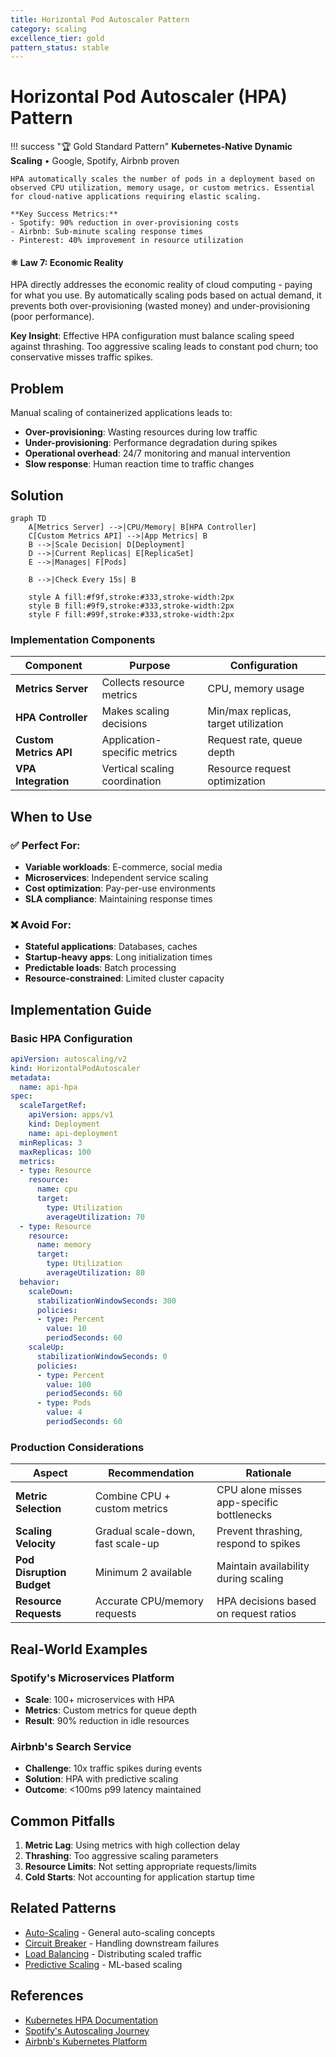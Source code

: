 ```yaml
---
title: Horizontal Pod Autoscaler Pattern
category: scaling
excellence_tier: gold
pattern_status: stable
---
```


# Horizontal Pod Autoscaler (HPA) Pattern

!!! success "🏆 Gold Standard Pattern"
    **Kubernetes-Native Dynamic Scaling** • Google, Spotify, Airbnb proven
    
    HPA automatically scales the number of pods in a deployment based on observed CPU utilization, memory usage, or custom metrics. Essential for cloud-native applications requiring elastic scaling.
    
    **Key Success Metrics:**
    - Spotify: 90% reduction in over-provisioning costs
    - Airbnb: Sub-minute scaling response times
    - Pinterest: 40% improvement in resource utilization

<div class="axiom-box">
<h4>⚛️ Law 7: Economic Reality</h4>

HPA directly addresses the economic reality of cloud computing - paying for what you use. By automatically scaling pods based on actual demand, it prevents both over-provisioning (wasted money) and under-provisioning (poor performance).

**Key Insight**: Effective HPA configuration must balance scaling speed against thrashing. Too aggressive scaling leads to constant pod churn; too conservative misses traffic spikes.
</div>

## Problem

Manual scaling of containerized applications leads to:
- **Over-provisioning**: Wasting resources during low traffic
- **Under-provisioning**: Performance degradation during spikes
- **Operational overhead**: 24/7 monitoring and manual intervention
- **Slow response**: Human reaction time to traffic changes

## Solution

```mermaid
graph TD
    A[Metrics Server] -->|CPU/Memory| B[HPA Controller]
    C[Custom Metrics API] -->|App Metrics| B
    B -->|Scale Decision| D[Deployment]
    D -->|Current Replicas| E[ReplicaSet]
    E -->|Manages| F[Pods]
    
    B -->|Check Every 15s| B
    
    style A fill:#f9f,stroke:#333,stroke-width:2px
    style B fill:#9f9,stroke:#333,stroke-width:2px
    style F fill:#99f,stroke:#333,stroke-width:2px
```

### Implementation Components

| Component | Purpose | Configuration |
|-----------|---------|---------------|
| **Metrics Server** | Collects resource metrics | CPU, memory usage |
| **HPA Controller** | Makes scaling decisions | Min/max replicas, target utilization |
| **Custom Metrics API** | Application-specific metrics | Request rate, queue depth |
| **VPA Integration** | Vertical scaling coordination | Resource request optimization |

## When to Use

### ✅ Perfect For:
- **Variable workloads**: E-commerce, social media
- **Microservices**: Independent service scaling
- **Cost optimization**: Pay-per-use environments
- **SLA compliance**: Maintaining response times

### ❌ Avoid For:
- **Stateful applications**: Databases, caches
- **Startup-heavy apps**: Long initialization times
- **Predictable loads**: Batch processing
- **Resource-constrained**: Limited cluster capacity

## Implementation Guide

### Basic HPA Configuration

```yaml
apiVersion: autoscaling/v2
kind: HorizontalPodAutoscaler
metadata:
  name: api-hpa
spec:
  scaleTargetRef:
    apiVersion: apps/v1
    kind: Deployment
    name: api-deployment
  minReplicas: 3
  maxReplicas: 100
  metrics:
  - type: Resource
    resource:
      name: cpu
      target:
        type: Utilization
        averageUtilization: 70
  - type: Resource
    resource:
      name: memory
      target:
        type: Utilization
        averageUtilization: 80
  behavior:
    scaleDown:
      stabilizationWindowSeconds: 300
      policies:
      - type: Percent
        value: 10
        periodSeconds: 60
    scaleUp:
      stabilizationWindowSeconds: 0
      policies:
      - type: Percent
        value: 100
        periodSeconds: 60
      - type: Pods
        value: 4
        periodSeconds: 60
```

### Production Considerations

| Aspect | Recommendation | Rationale |
|--------|----------------|-----------|
| **Metric Selection** | Combine CPU + custom metrics | CPU alone misses app-specific bottlenecks |
| **Scaling Velocity** | Gradual scale-down, fast scale-up | Prevent thrashing, respond to spikes |
| **Pod Disruption Budget** | Minimum 2 available | Maintain availability during scaling |
| **Resource Requests** | Accurate CPU/memory requests | HPA decisions based on request ratios |

## Real-World Examples

### Spotify's Microservices Platform
- **Scale**: 100+ microservices with HPA
- **Metrics**: Custom metrics for queue depth
- **Result**: 90% reduction in idle resources

### Airbnb's Search Service
- **Challenge**: 10x traffic spikes during events
- **Solution**: HPA with predictive scaling
- **Outcome**: <100ms p99 latency maintained

## Common Pitfalls

1. **Metric Lag**: Using metrics with high collection delay
2. **Thrashing**: Too aggressive scaling parameters
3. **Resource Limits**: Not setting appropriate requests/limits
4. **Cold Starts**: Not accounting for application startup time

## Related Patterns
- [Auto-Scaling](./auto-scaling.md) - General auto-scaling concepts
- [Circuit Breaker](../resilience/circuit-breaker.md) - Handling downstream failures
- [Load Balancing](./load-balancing.md) - Distributing scaled traffic
- [Predictive Scaling](../intelligence/predictive-scaling.md) - ML-based scaling

## References
- [Kubernetes HPA Documentation](https://kubernetes.io/docs/tasks/run-application/horizontal-pod-autoscale/)
- [Spotify's Autoscaling Journey](https://engineering.atspotify.com/autoscaling/)
- [Airbnb's Kubernetes Platform](https://medium.com/airbnb-engineering/kubernetes-at-airbnb/)